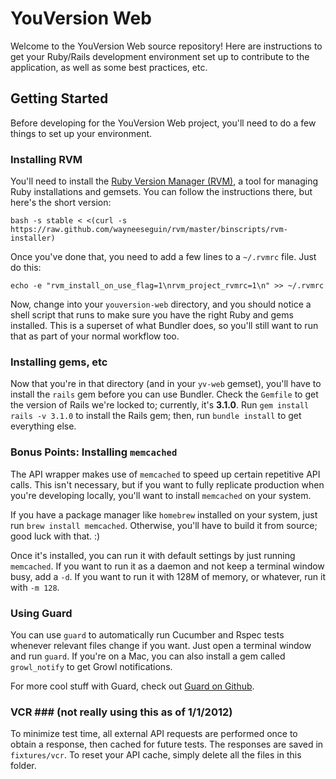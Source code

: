 # YouVersion Web #

Welcome to the YouVersion Web source repository! Here are instructions to get your Ruby/Rails development environment set up to contribute to the application, as well as some best practices, etc.

## Getting Started ##

Before developing for the YouVersion Web project, you'll need to do a few things to set up your environment.

### Installing RVM ###

You'll need to install the [Ruby Version Manager (RVM)](http://beginrescueend.com/rvm/install/), a tool for managing Ruby installations and gemsets. You can follow the instructions there, but here's the short version:

	bash -s stable < <(curl -s https://raw.github.com/wayneeseguin/rvm/master/binscripts/rvm-installer)

Once you've done that, you need to add a few lines to a `~/.rvmrc` file. Just do this:

	echo -e "rvm_install_on_use_flag=1\nrvm_project_rvmrc=1\n" >> ~/.rvmrc

Now, change into your `youversion-web` directory, and you should notice a shell script that runs to make sure you have the right Ruby and gems installed. This is a superset of what Bundler does, so you'll still want to run that as part of your normal workflow too.

### Installing gems, etc ###

Now that you're in that directory (and in your `yv-web` gemset), you'll have to install the `rails` gem before you can use Bundler. Check the `Gemfile` to get the version of Rails we're locked to; currently, it's **3.1.0**. Run `gem install rails -v 3.1.0` to install the Rails gem; then, run `bundle install` to get everything else.

### Bonus Points: Installing `memcached` ###

The API wrapper makes use of `memcached` to speed up certain repetitive API calls. This isn't necessary, but if you want to fully replicate production when you're developing locally, you'll want to install `memcached` on your system.

If you have a package manager like `homebrew` installed on your system, just run `brew install memcached`. Otherwise, you'll have to build it from source; good luck with that. :)

Once it's installed, you can run it with default settings by just running `memcached`. If you want to run it as a daemon and not keep a terminal window busy, add a `-d`. If you want to run it with 128M of memory, or whatever, run it with `-m 128`.

### Using Guard ###

You can use `guard` to automatically run Cucumber and Rspec tests whenever relevant files change if you want. Just open a terminal window and run `guard`. If you're on a Mac, you can also install a gem called `growl_notify` to get Growl notifications.

For more cool stuff with Guard, check out [Guard on Github](https://github.com/guard/guard).

### VCR ### (not really using this as of 1/1/2012)

To minimize test time, all external API requests are performed once to obtain a response, then cached for future tests. The responses are saved in `fixtures/vcr`. To reset your API cache, simply delete all the files in this folder.
